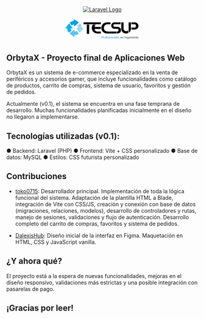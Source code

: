 <p align="center"><a href="https://laravel.com" target="_blank"><img src="https://raw.githubusercontent.com/laravel/art/master/logo-lockup/5%20SVG/2%20CMYK/1%20Full%20Color/laravel-logolockup-cmyk-red.svg" width="400" alt="Laravel Logo"></a></p>
<p align="center"><img src="public/tecsup.png" width="200" alt="Tecsup Logo"></p>


## OrbytaX - Proyecto final de Aplicaciones Web

OrbytaX es un sistema de e-commerce especializado en la venta de periféricos y accesorios gamer, que incluye funcionalidades como catálogo de productos, carrito de compras, sistema de usuario, favoritos y gestión de pedidos.

Actualmente (v0.1), el sistema se encuentra en una fase temprana de desarrollo. Muchas funcionalidades planificadas inicialmente en el diseño no llegaron a implementarse.

## Tecnologías utilizadas (v0.1):

● Backend: Laravel (PHP)
● Frontend: Vite + CSS personalizado
● Base de datos: MySQL
● Estilos: CSS futurista personalizado



## Contribuciones

- [toko0715](https://github.com/toko0715):
Desarrollador principal. Implementación de toda la lógica funcional del sistema. Adaptación de la plantilla HTML a Blade, integración de Vite con CSS/JS, creación y conexión con base de datos (migraciones, relaciones, modelos), desarrollo de controladores y rutas, manejo de sesiones, validaciones y flujo de autenticación. Desarrollo completo del carrito de compras, favoritos y sistema de pedidos.

- [DalexisHub](https://github.com/DalexisHub):
Diseño inicial de la interfaz en Figma. Maquetación en HTML, CSS y JavaScript vanilla.


## ¿Y ahora qué?
El proyecto está a la espera de nuevas funcionalidades, mejoras en el diseño responsivo, validaciones más estrictas y una posible integración con pasarelas de pago.

## ¡Gracias por leer!